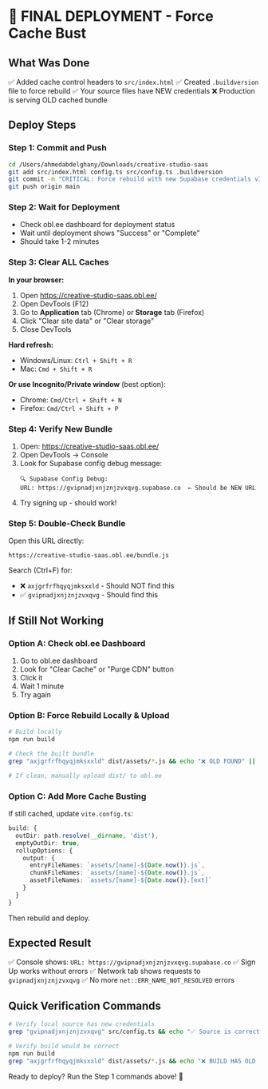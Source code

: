 # 🚀 FINAL DEPLOYMENT - Force Cache Bust

## What Was Done

✅ Added cache control headers to `src/index.html`
✅ Created `.buildversion` file to force rebuild
✅ Your source files have NEW credentials
❌ Production is serving OLD cached bundle

## Deploy Steps

### Step 1: Commit and Push

```bash
cd /Users/ahmedabdelghany/Downloads/creative-studio-saas
git add src/index.html config.ts src/config.ts .buildversion
git commit -m "CRITICAL: Force rebuild with new Supabase credentials v3"
git push origin main
```

### Step 2: Wait for Deployment

- Check obl.ee dashboard for deployment status
- Wait until deployment shows "Success" or "Complete"
- Should take 1-2 minutes

### Step 3: Clear ALL Caches

**In your browser:**

1. Open https://creative-studio-saas.obl.ee/
2. Open DevTools (F12)
3. Go to **Application** tab (Chrome) or **Storage** tab (Firefox)
4. Click "Clear site data" or "Clear storage"
5. Close DevTools

**Hard refresh:**
- Windows/Linux: `Ctrl + Shift + R`
- Mac: `Cmd + Shift + R`

**Or use Incognito/Private window** (best option):
- Chrome: `Cmd/Ctrl + Shift + N`
- Firefox: `Cmd/Ctrl + Shift + P`

### Step 4: Verify New Bundle

1. Open: https://creative-studio-saas.obl.ee/
2. Open DevTools → Console
3. Look for Supabase config debug message:
   ```
   🔍 Supabase Config Debug:
   URL: https://gvipnadjxnjznjzvxqvg.supabase.co  ← Should be NEW URL
   ```
4. Try signing up - should work!

### Step 5: Double-Check Bundle

Open this URL directly:
```
https://creative-studio-saas.obl.ee/bundle.js
```

Search (Ctrl+F) for:
- ❌ `axjgrfrfhqyqjmksxxld` - Should NOT find this
- ✅ `gvipnadjxnjznjzvxqvg` - Should find this

## If Still Not Working

### Option A: Check obl.ee Dashboard

1. Go to obl.ee dashboard
2. Look for "Clear Cache" or "Purge CDN" button
3. Click it
4. Wait 1 minute
5. Try again

### Option B: Force Rebuild Locally & Upload

```bash
# Build locally
npm run build

# Check the built bundle
grep "axjgrfrfhqyqjmksxxld" dist/assets/*.js && echo "❌ OLD FOUND" || echo "✅ NEW ONLY"

# If clean, manually upload dist/ to obl.ee
```

### Option C: Add More Cache Busting

If still cached, update `vite.config.ts`:

```typescript
build: {
  outDir: path.resolve(__dirname, 'dist'),
  emptyOutDir: true,
  rollupOptions: {
    output: {
      entryFileNames: `assets/[name]-${Date.now()}.js`,
      chunkFileNames: `assets/[name]-${Date.now()}.js`,
      assetFileNames: `assets/[name]-${Date.now()}.[ext]`
    }
  }
}
```

Then rebuild and deploy.

## Expected Result

✅ Console shows: `URL: https://gvipnadjxnjznjzvxqvg.supabase.co`
✅ Sign Up works without errors
✅ Network tab shows requests to `gvipnadjxnjznjzvxqvg`
✅ No more `net::ERR_NAME_NOT_RESOLVED` errors

## Quick Verification Commands

```bash
# Verify local source has new credentials
grep "gvipnadjxnjznjzvxqvg" src/config.ts && echo "✅ Source is correct"

# Verify build would be correct
npm run build
grep "axjgrfrfhqyqjmksxxld" dist/assets/*.js && echo "❌ BUILD HAS OLD CREDS" || echo "✅ BUILD IS CLEAN"
```

Ready to deploy? Run the Step 1 commands above! 🚀
